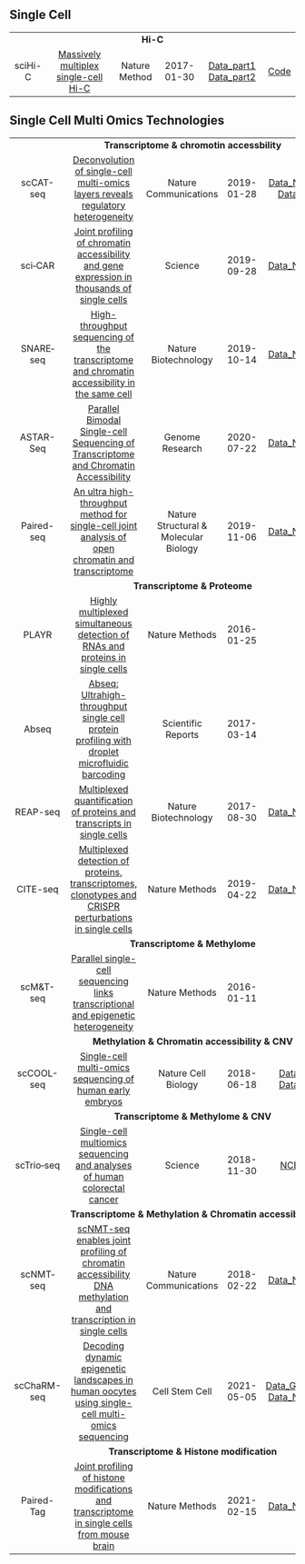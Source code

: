 ## Single Cell
<table>
    <tr>
        <td colspan="6" align="center"><strong>Hi-C</strong></td>
    </tr>
    <tr>
        <td align="center">sciHi-C</td> 
        <td align="center"><a href="https://www.nature.com/articles/nmeth.4155">Massively multiplex single-cell Hi-C</a></td> 
        <td align="center">Nature Method</td> 
        <td align="center">2017-01-30</td> 
        <td align="center"><a href="http://www.ncbi.nlm.nih.gov/geo/query/acc.cgi?acc=GSE84920">Data_part1</a> <a href="https://www.ncbi.nlm.nih.gov/projects/gap/cgi-bin/study.cgi?study_id=phs000640.v4.p1">Data_part2</a></td>
        <td align="center"><a href="https://github.com/VRam142/combinatorialHiC">Code</a></td>
    </tr>
</table>


## Single Cell Multi Omics Technologies

<table>
    <tr>
        <td colspan="6" align="center"><strong>Transcriptome & chromotin accessbility</strong></td>
    </tr>
    <tr>
        <td align="center" width="110">scCAT-seq</td> 
        <td align="center"><a href="https://www.nature.com/articles/s41467-018-08205-7">Deconvolution of single-cell multi-omics layers reveals regulatory heterogeneity</a></td> 
        <td align="center" width="60">Nature Communications</td> 
        <td align="center" width="120">2019-01-28</td> 
        <td align="center"><a href="https://trace.ncbi.nlm.nih.gov/Traces/sra/sra.cgi?study=SRP136421">Data_NCBI_SRA</a> <a href="https://db.cngb.org/cnsa/project/CNP0000213/public/">Data_CNGB</a></td>
        <td align="center"></td>
    </tr>
    <tr>
        <td align="center">sci‐CAR</td> 
        <td align="center"><a href="https://science.sciencemag.org/content/361/6409/1380.full">Joint profiling of chromatin accessibility and gene expression in thousands of single cells</a></td> 
        <td align="center">Science</td> 
        <td align="center">2019-09-28</td> 
        <td align="center"><a href="https://www.ncbi.nlm.nih.gov/geo/query/acc.cgi?acc=GSE117089">Data_NCBI_GEO</a></td>
        <td align="center"><a href="https://github.com/JunyueC/sci-CAR_analysis">Code</a></td>
    </tr>
    <tr>
        <td align="center">SNARE‐seq</td> 
        <td align="center"><a href="https://www.nature.com/articles/s41587-019-0290-0">High-throughput sequencing of the transcriptome and chromatin accessibility in the same cell</a></td> 
        <td align="center">Nature Biotechnology</td> 
        <td align="center">2019-10-14</td> 
        <td align="center"><a href="http://www.ncbi.nlm.nih.gov/geo/query/acc.cgi?acc=GSE126074">Data_NCBI_GEO</a></td>
        <td align="center"><a href="https://github.com/chensong611/SNARE_prep">Code</a></td>
    </tr>
    <tr>
        <td align="center">ASTAR-Seq</td> 
        <td align="center"><a href="https://genome.cshlp.org/content/30/7/1027.full">Parallel Bimodal Single-cell Sequencing of Transcriptome and Chromatin Accessibility</a></td> 
        <td align="center">Genome Research</td> 
        <td align="center">2020-07-22</td> 
        <td align="center"><a href="http://www.ncbi.nlm.nih.gov/geo/query/acc.cgi?acc=GSE113418">Data_NCBI_GEO</a></td>
        <td align="center"><a href="https://genome.cshlp.org/content/suppl/2020/07/22/gr.257840.119.DC1/Supplemental_Codes.zip">Code</a></td>
    </tr>
    <tr>
        <td align="center">Paired-seq</td> 
        <td align="center"><a href="https://www.nature.com/articles/s41594-019-0323-x">An ultra high-throughput method for single-cell joint analysis of open chromatin and transcriptome</a></td> 
        <td align="center">Nature Structural & Molecular Biology</td> 
        <td align="center">2019-11-06</td> 
        <td align="center"><a href="https://www.ncbi.nlm.nih.gov/geo/query/acc.cgi?acc=GSE130399">Data_NCBI_GEO</a></td>
        <td align="center"><a href="https://github.com/cxzhu/paired-seq">Code</a></td>
    </tr>
    <tr>
        <td colspan="6" align="center"><strong>Transcriptome & Proteome</strong></td>
    </tr>
    <tr>
        <td align="center">PLAYR</td> 
        <td align="center"><a href="https://www.nature.com/articles/nmeth.3742">Highly multiplexed simultaneous detection of RNAs and proteins in single cells</a></td> 
        <td align="center">Nature Methods</td> 
        <td align="center">2016-01-25</td> 
        <td align="center"></td>
        <td align="center"></td>
    </tr>
    <tr>
        <td align="center">Abseq</td> 
        <td align="center"><a href="https://www.nature.com/articles/srep44447">Abseq: Ultrahigh-throughput single cell protein profiling with droplet microfluidic barcoding</a></td> 
        <td align="center">Scientific Reports</td> 
        <td align="center">2017-03-14</td> 
        <td align="center"></td>
        <td align="center"></td>
    </tr>
    <tr>
        <td align="center">REAP-seq</td> 
        <td align="center"><a href="https://www.nature.com/articles/nbt.3973">Multiplexed quantification of proteins and transcripts in single cells</a></td> 
        <td align="center">Nature Biotechnology</td> 
        <td align="center">2017-08-30</td> 
        <td align="center"><a href="http://www.ncbi.nlm.nih.gov/geo/query/acc.cgi?acc=GSE100501">Data_NCBI_GEO</td>
        <td align="center"><a href="https://github.com/kelvinxz/RS_aligner">Code</td>
    </tr>
    <tr>
        <td align="center">CITE-seq</td> 
        <td align="center"><a href="https://www.nature.com/articles/s41592-019-0392-0">Multiplexed detection of proteins, transcriptomes, clonotypes and CRISPR perturbations in single cells</td> 
        <td align="center">Nature Methods</td> 
        <td align="center">2019-04-22</td> 
        <td align="center"><a href="https://www.ncbi.nlm.nih.gov/geo/query/acc.cgi?acc=GSE126310">Data_NCBI_GEO</td>
        <td align="center"><a href="https://github.com/Hoohm/CITE-seq-Count">Code</td>
    </tr>
    <tr>
        <td colspan="6" align="center"><strong>Transcriptome & Methylome</strong></td>
    </tr>
    <tr>
        <td align="center">scM&T-seq</td> 
        <td align="center"> <a href="https://www.nature.com/articles/nmeth.3728">Parallel single-cell sequencing links transcriptional and epigenetic heterogeneity</a></td> 
        <td align="center">Nature Methods</td> 
        <td align="center">2016-01-11</td> 
        <td align="center"></td>
        <td align="center"><a href="https://github.com/PMBio/scMT-seq.git">Code</a></td>
    </tr>
    <tr>
        <td colspan="6" align="center"><strong>Methylation & Chromatin accessibility & CNV</strong></td>
    </tr>
    <tr>
        <td align="center">scCOOL-seq</td> 
        <td align="center"> <a href="https://www.nature.com/articles/s41556-018-0123-2">Single-cell multi-omics sequencing of human early embryos</a></td> 
        <td align="center">Nature Cell Biology</td> 
        <td align="center">2018-06-18</td> 
        <td align="center"><a href="http://www.ncbi.nlm.nih.gov/geo/query/acc.cgi?acc=GSE100272">Data_part1</a> <a href="https://www.ebi.ac.uk/ega/studies/EGAS00001002987">Data_part2</a></td>
        <td align="center"></td>
    </tr>
    <tr>
        <td colspan="6" align="center"><strong>Transcriptome & Methylome & CNV</strong></td>
    </tr>
    <tr>
        <td align="center">scTrio‐seq</td> 
        <td align="center"> <a href="https://science.sciencemag.org/content/362/6418/1060.full">Single-cell multiomics sequencing and analyses of human colorectal cancer</a></td> 
        <td align="center">Science</td> 
        <td align="center">2018-11-30</td> 
        <td align="center"><a href="http://www.ncbi.nlm.nih.gov/geo/query/acc.cgi?acc=GSE97693">NCBI_GEO</a></td>
        <td align="center"><a href="https://github.com/bianshuhui/CRC_code">Code</a></td>
    </tr>
    <tr>
        <td colspan="6" align="center"><strong>Transcriptome & Methylation & Chromatin accessibility</strong></td>
    </tr>
    <tr>
        <td align="center">scNMT‐seq</td> 
        <td align="center"><a href="https://www.nature.com/articles/s41467-018-03149-4">scNMT-seq enables joint profiling of chromatin accessibility DNA methylation and transcription in single cells</a></td> 
        <td align="center">Nature Communications</td> 
        <td align="center">2018-02-22</td> 
        <td align="center"><a href="http://www.ncbi.nlm.nih.gov/geo/query/acc.cgi?acc=">Data_NCBI_GEO</a></td>
        <td align="center"><a href="https://github.com/PMBio/scNMT-seq/">Code</a></td>
    </tr>
    <tr>
        <td align="center">scChaRM-seq</td> 
        <td align="center"><a href="https://www.sciencedirect.com/science/article/pii/S1934590921001697">Decoding dynamic epigenetic landscapes in human oocytes using single-cell multi-omics sequencing</a></td> 
        <td align="center">Cell Stem Cell</td> 
        <td align="center">2021-05-05</td> 
        <td align="center"><a href="https://bigd.big.ac.cn/search/?dbId=&q=HRA000787">Data_GSA_NGDC</a> <a href="http://www.ncbi.nlm.nih.gov/geo/query/acc.cgi?acc=GSE154762">Data_NCBI_GEO</a></td>
        <td align="center">No Code</td>
    </tr>
        <td colspan="6" align="center"><strong>Transcriptome & Histone modification</strong></td>
    </tr>
    <tr>
        <td align="center">Paired-Tag</td> 
        <td align="center"><a href="https://www.nature.com/articles/s41592-021-01060-3">Joint profiling of histone modifications and transcriptome in single cells from mouse brain</a></td> 
        <td align="center">Nature Methods</td> 
        <td align="center">2021-02-15</td> 
        <td align="center"><a href="https://www.ncbi.nlm.nih.gov/geo/query/acc.cgi?acc=GSE152020">Data_NCBI_GEO</a></td>
        <td align="center"><a href="https://github.com/cxzhu/Paired-Tag">Code</a></td>
    </tr>
</table>



